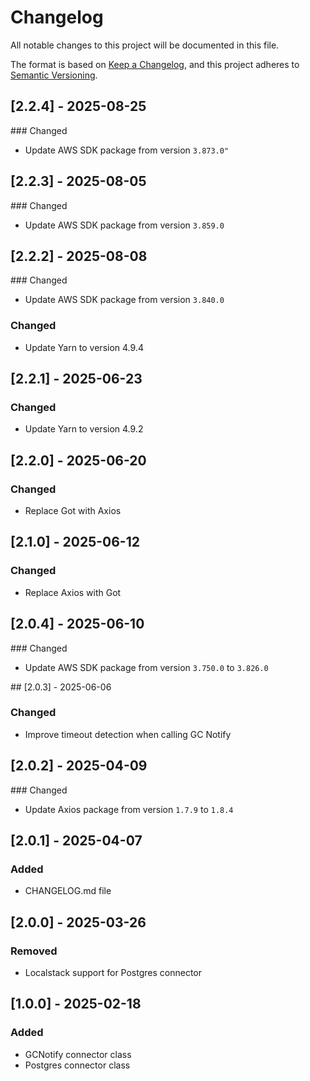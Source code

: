 # Changelog

All notable changes to this project will be documented in this file.

The format is based on [Keep a Changelog](https://keepachangelog.com/en/1.1.0/),
and this project adheres to [Semantic Versioning](https://semver.org/spec/v2.0.0.html).


## [2.2.4] - 2025-08-25

### Changed

- Update AWS SDK package from version `3.873.0"`


## [2.2.3] - 2025-08-05

### Changed

- Update AWS SDK package from version `3.859.0`

## [2.2.2] - 2025-08-08

### Changed

- Update AWS SDK package from version `3.840.0`

### Changed

- Update Yarn to version 4.9.4

## [2.2.1] - 2025-06-23

### Changed

- Update Yarn to version 4.9.2

## [2.2.0] - 2025-06-20

### Changed

- Replace Got with Axios

## [2.1.0] - 2025-06-12

### Changed

- Replace Axios with Got

## [2.0.4] - 2025-06-10

### Changed

- Update AWS SDK package from version `3.750.0` to `3.826.0`

## [2.0.3] - 2025-06-06

### Changed

- Improve timeout detection when calling GC Notify

## [2.0.2] - 2025-04-09

### Changed

- Update Axios package from version `1.7.9` to `1.8.4`

## [2.0.1] - 2025-04-07

### Added

- CHANGELOG.md file

## [2.0.0] - 2025-03-26

### Removed

- Localstack support for Postgres connector

## [1.0.0] - 2025-02-18

### Added

- GCNotify connector class
- Postgres connector class